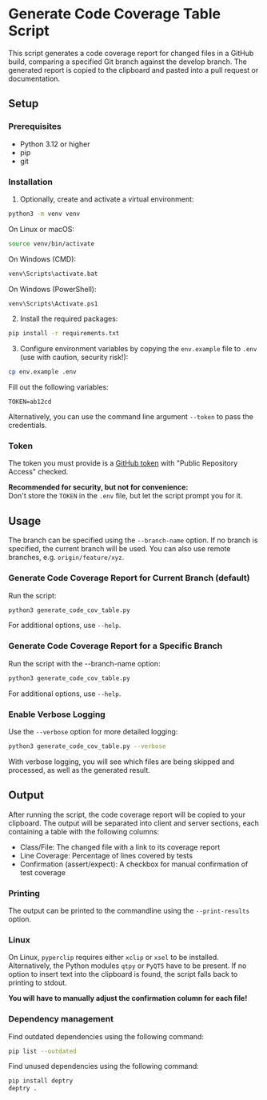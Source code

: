 # Generate Code Coverage Table Script

This script generates a code coverage report for changed files in a GitHub build, comparing a specified Git branch against the develop branch. 
The generated report is copied to the clipboard and pasted into a pull request or documentation.

## Setup

### Prerequisites

- Python 3.12 or higher
- pip
- git

### Installation

1. Optionally, create and activate a virtual environment:
```bash
python3 -m venv venv
```
On Linux or macOS:
```bash
source venv/bin/activate
```
On Windows (CMD):
```bash
venv\Scripts\activate.bat
```
On Windows (PowerShell):
```bash
venv\Scripts\Activate.ps1
```

2. Install the required packages:
```bash
pip install -r requirements.txt
```

3. Configure environment variables by copying the `env.example` file to `.env` (use with caution, security risk!):
```bash
cp env.example .env
```
Fill out the following variables:
```
TOKEN=ab12cd
```

Alternatively, you can use the command line argument `--token` to pass the credentials.
### Token
The token you must provide is a [GitHub token](https://github.com/settings/tokens) with "Public Repository Access" checked.

**Recommended for security, but not for convenience:**  
Don't store the `TOKEN` in the `.env` file, but let the script prompt you for it.

## Usage

The branch can be specified using the `--branch-name` option. If no branch is specified, the current branch will be used.
You can also use remote branches, e.g. `origin/feature/xyz`.

### Generate Code Coverage Report for Current Branch (default)

Run the script:
```bash
python3 generate_code_cov_table.py
```
For additional options, use `--help`.

### Generate Code Coverage Report for a Specific Branch

Run the script with the --branch-name option:
```bash
python3 generate_code_cov_table.py
```
For additional options, use `--help`.

### Enable Verbose Logging

Use the `--verbose` option for more detailed logging:
```bash
python3 generate_code_cov_table.py --verbose
```
With verbose logging, you will see which files are being skipped and processed, as well as the generated result.

## Output

After running the script, the code coverage report will be copied to your clipboard. 
The output will be separated into client and server sections, each containing a table with the following columns:

- Class/File: The changed file with a link to its coverage report
- Line Coverage: Percentage of lines covered by tests
- Confirmation (assert/expect): A checkbox for manual confirmation of test coverage

### Printing

The output can be printed to the commandline using the `--print-results` option.

### Linux

On Linux, `pyperclip` requires either `xclip` or `xsel` to be installed. 
Alternatively, the Python modules `qtpy` or `PyQT5` have to be present. 
If no option to insert text into the clipboard is found, the script falls back to printing to stdout.

**You will have to manually adjust the confirmation column for each file!**


### Dependency management

Find outdated dependencies using the following command:
```bash
pip list --outdated
```

Find unused dependencies using the following command:
```bash
pip install deptry
deptry .
```
